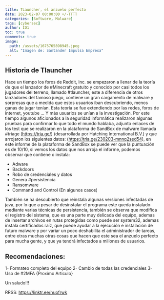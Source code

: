 ```yaml
---
title: TLauncher, el anzuelo perfecto
date: 2023-02-07 00:00:00 +/-TTTT
categories: [Software, Malware]
tags: [cybersec]
author: ID1
toc: true
comments: true
image:
  path: /assets/1675765898945.jpeg
  alt: "Imagen de: Santander Impulsa Empresa"
---
```



## Historia de Tlauncher

Hace un tiempo los foros de Reddit, Inc. se empezaron a llenar de la teoría de que el lanzador de #Minecraft gratuito y conocido por casi todos los jugadores del terreno, llamado #tlauncher, este a diferencia de otros lanzadores del famoso juego, contiene un gran cargamento de malware y sorpresas que a medida que estos usuarios iban descubriendo, menos ganas de jugar tenían. Esta teoría se fue extendiendo por las redes, foros de internet, youtube ... Y más usuarios se unían a la investigación. Por este tiempo algunos aficionados a la seguridad informática realizaron algunas pruebas para confirmar lo que todo el mundo hablaba, adjunto enlaces de los test que se realizaron en la plataforma de SandBox de malware llamada #triage (https://tria.ge/) (desarrollada por Hatching International B.V.) y que arrojaron los siguientes datos: (https://tria.ge/230203-mnnq2sed54), en este informe de la plataforma de SandBox se puede ver que la puntuación es de 10/10, si vemos los datos que nos arroja el informe, podemos observar que contiene o instala:

- Adware
- Backdoors
- Robo de credenciales y datos
- Genera #persistencia
- Ransomware
- Command and Control (En algunos casos)

También se ha descubierto que reinstala algunas versiones infectadas de java, por lo que a pesar de desinstalar el programa este queda instalado mediante varias técnicas de persistencia, también se observa que modifica el registro del sistema, que es una parte muy delicada del equipo, ademas de insertar archivos en rutas protegidas como puede ser system32, ademas instala certificados raíz, que puede ayudar a la ejecución e instalación de futuro malware y por variar un poco deshabilita el administrador de tareas, entre otras muchas otras cosas que hacen que este sea el anzuelo perfecto para mucha gente, y que ya tendrá infectados a millones de usuarios.

## Recomendaciones:

1- Formateo completo del equipo
2- Cambio de todas las credenciales
3- Uso de #2MFA {Proximo Articulo}

Un saludo!!!

RRSS: https://linktr.ee/nuofrwk

